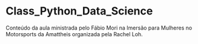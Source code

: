 # Class_Python_Data_Science

Conteúdo da aula ministrada pelo Fábio Mori na Imersão para Mulheres no Motorsports da Amattheis organizada pela Rachel Loh.
